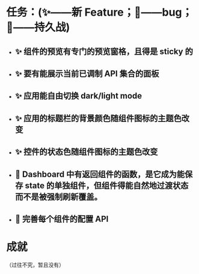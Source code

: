 # 任务：(✨——新 Feature；💢——bug；🎈——持久战)

- ## ✨ 组件的预览有专门的预览窗格，且得是 sticky 的
- ## ✨ 要有能展示当前已调制 API 集合的面板
- ## ✨ 应用能自由切换 dark/light mode
- ## ✨ 应用的标题栏的背景颜色随组件图标的主题色改变
- ## ✨ 控件的状态色随组件图标的主题色改变
- ## 💢 Dashboard 中有返回组件的函数，是它成为能保存 state 的单独组件，但组件得能自然地过渡状态而不是被强制刷新覆盖。
- ## 🎈 完善每个组件的配置 API

# 成就
（过往不究，暂且没有）